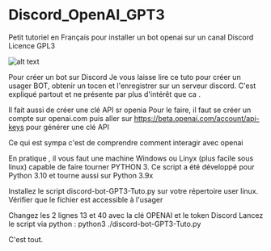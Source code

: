 # Discord_OpenAI_GPT3
Petit tutoriel en Français pour installer un bot openai sur un canal Discord
Licence GPL3

![alt text](http://url/to/img.png)

Pour créer un bot sur Discord
Je vous laisse lire ce tuto pour créer un usager BOT, obtenir un tocen et l'enregistrer sur un serveur discord.
C'est expliqué partout et ne présente par plus d'intérêt que ca . 

Il fait aussi de créer une clé API sr openia
Pour le faire, il faut se créer un compte sur openai.com puis aller sur https://beta.openai.com/account/api-keys pour générer une clé API


Ce qui est sympa c'est de comprendre comment interagir avec openai

En pratique , il vous faut une machine Windows ou Linyx (plus facile sous linux) capable de faire tourner PYTHON 3.
Ce script a été développé pour Python 3.10 et tourne aussi sur Python 3.9x


Installez le script discord-bot-GPT3-Tuto.py sur votre répertoire user linux. 
Vérifier que le fichier est accessible à l'usager

Changez les 2 lignes 13 et 40 avec la clé OPENAI et le token Discord
Lancez le script via python :  python3 ./discord-bot-GPT3-Tuto.py

C'est tout.


